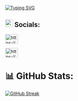 
<a href="https://github.com/samiguntepe"><img src="https://readme-typing-svg.herokuapp.com?font=Matrix&pause=1000&color=00CC00&width=435&lines=Welcome+to+Alperen+İnce+Github;Ecole+42+Student" alt="Typing SVG" /></a>

## <img src="https://github.com/TheDudeThatCode/TheDudeThatCode/blob/master/Assets/Earth.gif" width="24px">  **Socials:** 

<a href="https://www.instagram.com/alperenns_/" target="blank"><img align="center" src="https://raw.githubusercontent.com/rahuldkjain/github-profile-readme-generator/master/src/images/icons/Social/instagram.svg" alt="https://www.instagram.com/alperenns_/" height="30" width="40" />
  
  <a href="https://www.linkedin.com/in/alperen-ince-53606b236/" target="blank"><img align="center" src="https://raw.githubusercontent.com/rahuldkjain/github-profile-readme-generator/master/src/images/icons/Social/linked-in-alt.svg" alt="https://www.linkedin.com/in/alperen-ince-53606b236/" height="30" width="40" /></a> 


# 📊 GitHub Stats:

[![GitHub Streak](https://github-readme-streak-stats.herokuapp.com?user=aince&theme=modern-lilac2&border_radius=5&locale=tr&date_format=j%20M%5B%20Y%5D)](https://git.io/streak-stats)
